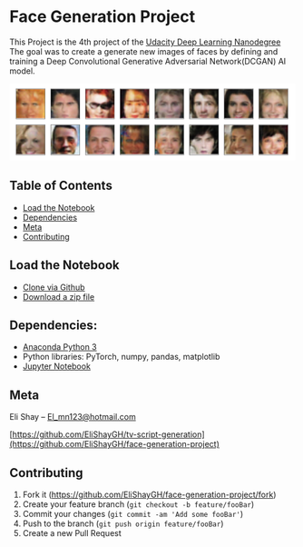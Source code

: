# Face Generation Project
This Project is the 4th project of the [Udacity Deep Learning Nanodegree](https://www.udacity.com/course/deep-learning-nanodegree--nd101)<br/>
The goal was to create a generate new images of faces by defining and training a Deep Convolutional Generative Adversarial Network(DCGAN) AI model.

![](header.png)


## Table of Contents

* [Load the Notebook](#load-the-notebook)
* [Dependencies](#dependencies)
* [Meta](#meta)
* [Contributing](#contributing)

## Load the Notebook

* [Clone via Github](https://github.com/EliShayGH/face-generation-project.git)
* [Download a zip file](https://github.com/EliShayGH/face-generation-project/archive/master.zip)

## Dependencies:

* [Anaconda Python 3](https://www.anaconda.com/)
* Python libraries: PyTorch, numpy, pandas, matplotlib
* [Jupyter Notebook](https://jupyter.org/)

## Meta

Eli Shay – El_mn123@hotmail.com

[https://github.com/EliShayGH/tv-script-generation](https://github.com/EliShayGH/face-generation-project)

## Contributing

1. Fork it (<https://github.com/EliShayGH/face-generation-project/fork>)
2. Create your feature branch (`git checkout -b feature/fooBar`)
3. Commit your changes (`git commit -am 'Add some fooBar'`)
4. Push to the branch (`git push origin feature/fooBar`)
5. Create a new Pull Request

